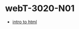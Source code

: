 # webT-3020-N01
<ul>
  <li><a href="https://lcash133.github.io/webT-3020-N01/indexx.html" target="_blank">intro to html</a></li>
</ul>
